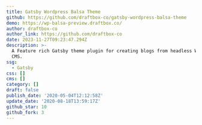 ```yaml
---
title: Gatsby Wordpress Balsa Theme
github: https://github.com/draftbox-co/gatsby-wordpress-balsa-theme
demo: https://wp-balsa-preview.draftbox.co/
author: draftbox-co
author_link: https://github.com/draftbox-co
date: 2023-11-27T09:23:47.294Z
description: >-
  A Feature rich Gatsby theme plugin for creating blogs from headless WordPress
  CMS.
ssg:
  - Gatsby
css: []
cms: []
category: []
draft: false
publish_date: '2020-05-04T12:12:58Z'
update_date: '2020-08-18T13:59:17Z'
github_star: 10
github_fork: 3
---
```

